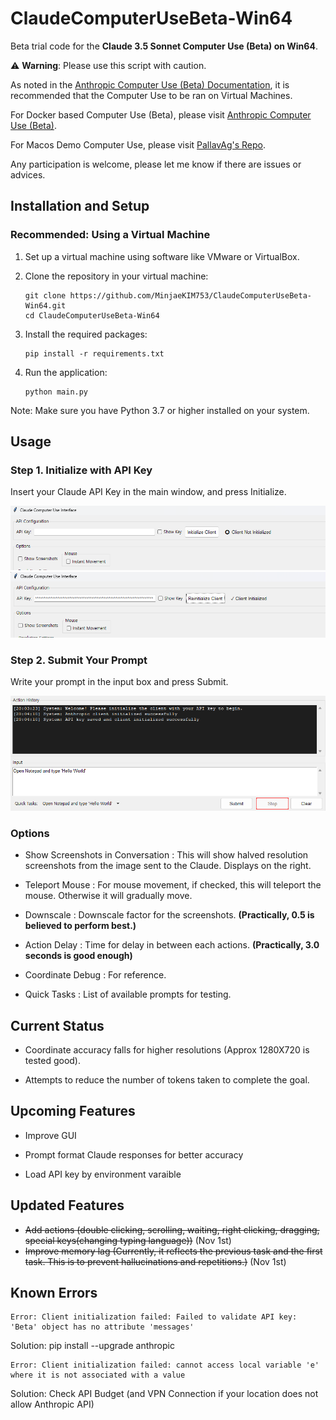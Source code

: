# ClaudeComputerUseBeta-Win64

Beta trial code for the **Claude 3.5 Sonnet Computer Use (Beta) on __Win64__**.

 ⚠️ **Warning**: Please use this script with caution.

As noted in the [Anthropic Computer Use (Beta) Documentation](https://docs.anthropic.com/en/docs/build-with-claude/computer-use), it is recommended that the Computer Use to be ran on Virtual Machines. 

For Docker based Computer Use (Beta), please visit [Anthropic Computer Use (Beta)](https://github.com/anthropics/anthropic-quickstarts/tree/main/computer-use-demo).

For Macos Demo Computer Use, please visit [PallavAg's Repo](https://github.com/PallavAg/claude-computer-use-macos/tree/main).

Any participation is welcome, please let me know if there are issues or advices. 

## Installation and Setup

### Recommended: Using a Virtual Machine

1. Set up a virtual machine using software like VMware or VirtualBox.

2. Clone the repository in your virtual machine:
   ```
   git clone https://github.com/MinjaeKIM753/ClaudeComputerUseBeta-Win64.git
   cd ClaudeComputerUseBeta-Win64
   ```

3. Install the required packages:
   ```
   pip install -r requirements.txt
   ```

4. Run the application:
   ```
   python main.py
   ```

Note: Make sure you have Python 3.7 or higher installed on your system.

## Usage

### Step 1. Initialize with API Key

Insert your Claude API Key in the main window, and press Initialize.

![Before_initialize](./img/CCMP1.png)
![After_initialize](./img/CCMP1-1.png)

### Step 2. Submit Your Prompt

Write your prompt in the input box and press Submit.

![Processing](./img/CCMP2.png)

### Options

- Show Screenshots in Conversation : This will show halved resolution screenshots from the image sent to the Claude. Displays on the right.

- Teleport Mouse : For mouse movement, if checked, this will teleport the mouse. Otherwise it will gradually move.

- Downscale : Downscale factor for the screenshots. __(Practically, 0.5 is believed to perform best.)__

- Action Delay : Time for delay in between each actions. __(Practically, 3.0 seconds is good enough)__

- Coordinate Debug : For reference.

- Quick Tasks : List of available prompts for testing. 

## Current Status

- Coordinate accuracy falls for higher resolutions (Approx 1280X720 is tested good).

- Attempts to reduce the number of tokens taken to complete the goal.

## Upcoming Features

- Improve GUI

- Prompt format Claude responses for better accuracy

- Load API key by environment varaible

## Updated Features

- ~~Add actions (double clicking, scrolling, waiting, right clicking, dragging, special keys(changing typing language))~~ (Nov 1st)
- ~~Improve memory lag (Currently, it reflects the previous task and the first task. This is to prevent hallucinations and repetitions.)~~ (Nov 1st)

## Known Errors

```
Error: Client initialization failed: Failed to validate API key: 'Beta' object has no attribute 'messages'
```
Solution: pip install --upgrade anthropic


```
Error: Client initialization failed: cannot access local variable 'e' where it is not associated with a value
```
Solution: Check API Budget (and VPN Connection if your location does not allow Anthropic API)
